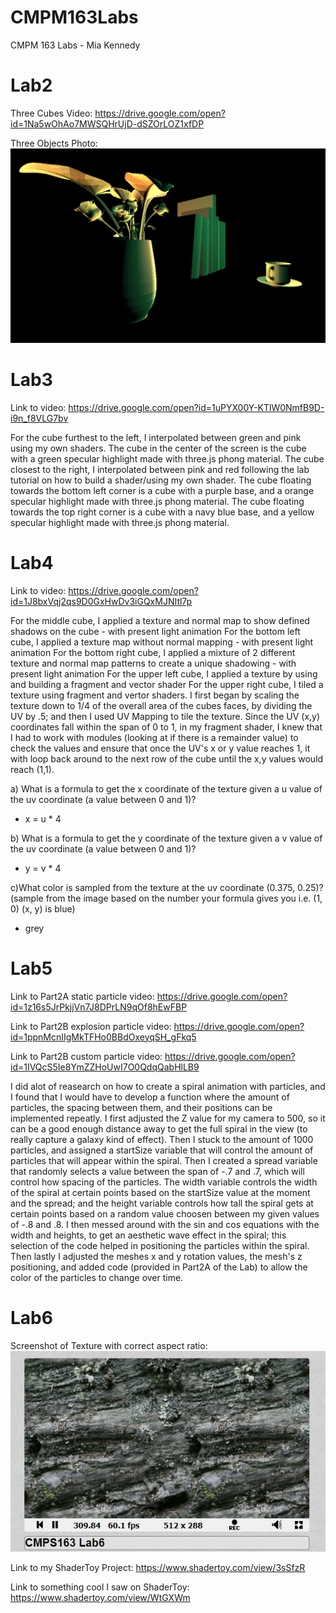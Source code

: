 # CMPM163Labs
CMPM 163 Labs - Mia Kennedy 

# Lab2

Three Cubes Video: https://drive.google.com/open?id=1Na5wOhAo7MWSQHrUjD-dSZOrLOZ1xfDP

Three Objects Photo:
![](Screenshot%20(220).png)

# Lab3 

Link to video: https://drive.google.com/open?id=1uPYX00Y-KTlW0NmfB9D-i9n_f8VLG7bv

For the cube furthest to the left, I interpolated between green and pink using my own shaders.
The cube in the center of the screen is the cube with a green specular highlight made with three.js phong material.
The cube closest to the right, I interpolated between pink and red following the lab tutorial on how to build a shader/using my own shader.
The cube floating towards the bottom left corner is a cube with a purple base, and a orange specular highlight made with three.js phong material.
The cube floating towards the top right corner is a cube with a navy blue base, and a yellow specular highlight made with three.js phong material.

# Lab4

Link to video: https://drive.google.com/open?id=1J8bxVqj2qs9D0GxHwDv3iGQxMJNItl7p

For the middle cube, I applied a texture and normal map to show defined shadows on the cube - with present light animation
For the bottom left cube, I applied a texture map without normal mapping - with present light animation
For the bottom right cube, I applied a mixture of 2 different texture and normal map patterns to create a unique shadowing - with present light animation
For the upper left cube, I applied a texture by using and building a fragment and vector shader
For the upper right cube, I tiled a texture using fragment and vertor shaders. I first began by scaling the texture down to 1/4 of the overall area of the cubes faces, by dividing the UV by .5; and then I used UV Mapping to tile the texture. Since the UV (x,y) coordinates fall within the span of 0 to 1, in my fragment shader, I knew that I had to work with modules (looking at if there is a remainder value) to check the values and ensure that once the UV's x or y value reaches 1, it with loop back around to the next row of the cube until the x,y values would reach (1,1).

a) What is a formula to get the x coordinate of the texture given a u value of the uv coordinate (a value between 0 and 1)?
  - x = u * 4
  
b) What is a formula to get the y coordinate of the texture given a v value of the uv coordinate (a value between 0 and 1)?
  - y = v * 4
  
c)What color is sampled from the texture at the uv coordinate (0.375, 0.25)? (sample from the image based on the number your formula gives you i.e. (1, 0) (x, y) is blue)
   - grey
   
# Lab5

Link to Part2A static particle video: https://drive.google.com/open?id=1z16s5JrPkjjVn7J8DPrLN9qOf8hEwFBP

Link to Part2B explosion particle video: https://drive.google.com/open?id=1ppnMcnIIgMkTFHo0BBdOxeyqSH_gFkq5

Link to Part2B custom particle video: https://drive.google.com/open?id=1IVQcS5Ie8YmZZHoUwI7O0QdqQabHlLB9

I did alot of reasearch on how to create a spiral animation with particles, and I found that I would have to develop a function where the amount of particles, the spacing between them, and their positions can be implemented repeatly. I first adjusted the Z value for my camera to 500, so it can be a good enough distance away to get the full spiral in the view (to really capture a galaxy kind of effect). Then I stuck to the amount of 1000 particles, and assigned a startSize variable that will control the amount of particles that will appear within the spiral. Then I created a spread variable that randomly selects a value between the span of -.7 and .7, which will control how spacing of the particles. The width variable controls the width of the spiral at certain points based on the startSize value at the moment and the spread; and the height variable controls how tall the spiral gets at certain points based on a random value choosen between my given values of -.8 and .8. I then messed around with the sin and cos equations with the width and heights, to get an aesthetic wave effect in the spiral; this selection of the code helped in positioning the particles within the spiral. Then lastly I adjusted the meshes x and y rotation values, the mesh's z positioning, and added code (provided in Part2A of the Lab) to allow the color of the particles to change over time.

# Lab6

Screenshot of Texture with correct aspect ratio:
![](Screenshot%20(257).png)

Link to my ShaderToy Project: https://www.shadertoy.com/view/3sSfzR

Link to something cool I saw on ShaderToy: https://www.shadertoy.com/view/WtGXWm

